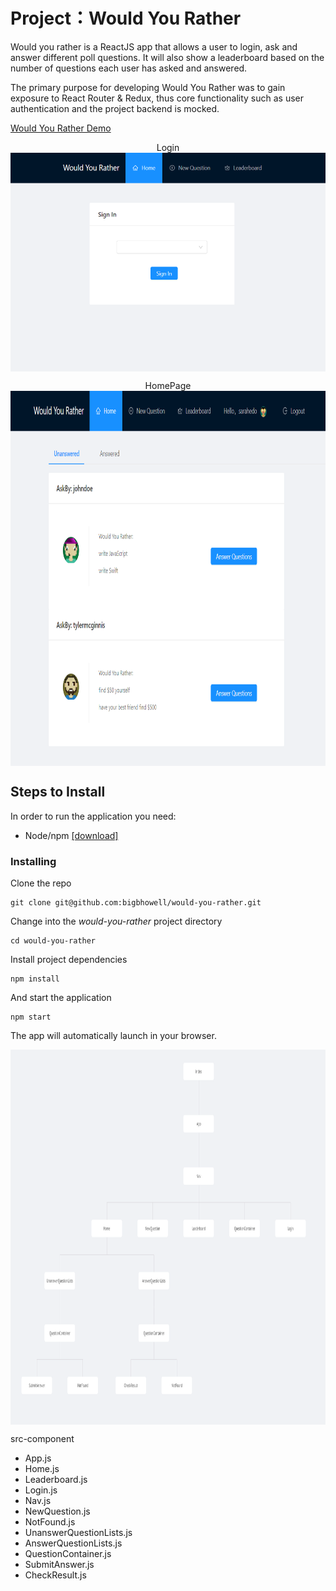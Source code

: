 # Project：Would You Rather

Would you rather is a ReactJS app that allows a user to login, ask and answer different poll questions. It will also show a leaderboard based on the number of questions each user has asked and answered.

The primary purpose for developing Would You Rather was to gain exposure to React Router & Redux, thus core functionality such as user authentication and the project backend is mocked.

[Would You Rather Demo](https://moonfallmaple.github.io/would-you-rather-demo/)


<div  align="center">
Login
<img src="./login.png" width = "900" height = "350" alt="图片名称" align=center /></b>

HomePage
<img src="./home.png" width = "1000" height = "600" alt="图片名称" align=center />
</div>


## Steps to Install
In order to run the application you need:
- Node/npm [[download]](https://nodejs.org/en/)

### Installing

Clone the repo

```
git clone git@github.com:bigbhowell/would-you-rather.git
```

Change into the *would-you-rather* project directory

```
cd would-you-rather
```

Install project dependencies

```
npm install
```

And start the application

```
npm start
```

The app will automatically launch in your browser.



<div  align="center">
<img src="./pic.png" width = "1000" height = "600" alt="图片名称" align=center /></b>
</div>

src-component
- App.js
- Home.js
- Leaderboard.js
- Login.js
- Nav.js
- NewQuestion.js
- NotFound.js
- UnanswerQuestionLists.js
- AnswerQuestionLists.js
- QuestionContainer.js
- SubmitAnswer.js
- CheckResult.js